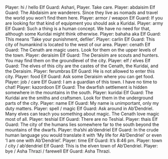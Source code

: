 Player: hi / hello
Elf Guard: Ashari, Player. Take care.
Player: abdaisim
Elf Guard: The Abdaisim are wanderers. Since they live as nomads and travel the world you won’t find them here.
Player: armor / weapon
Elf Guard: If you are looking for that kind of equipment you should ask a Kuridai.
Player: army
Elf Guard: Such a thing is a human concept. We have no need for that, although some Kuridai might think otherwise.
Player: bahaha aka
Elf Guard: This means ‘Take your punishment, defiler’.
Player: carlin
Elf Guard: This city of humankind is located to the west of our area.
Player: cenath
Elf Guard: The Cenath are magic users. Look for them on the upper levels of the town.
Player: deraisim
Elf Guard: The Deraisim are scouts and hunters. You may find them on the groundlevel of the city.
Player: elf / elves
Elf Guard: The elves of this city are the castes of the Cenath, the Kuridai, and the Deraisim.
Player: ferumbras
Elf Guard: He is not allowed to enter this city.
Player: food
Elf Guard: Ask some Deraisim where you can get food.
Player: job / care
Elf Guard: I am a guardian of this town. I have no time to chat!
Player: kazordoon
Elf Guard: The dwarfish settlement is hidden somewhere in the mountains in the south.
Player: kuridai
Elf Guard: The Kuridai are the smiths and craftsmen. Look for them in the underground parts of the city.
Player: name
Elf Guard: My name is unimportant, only my duty matters.
Player: spell / magic
Elf Guard: Ask around in Ab’Dendriel. Many elves can teach you something about magic. The Cenath love magic most of all.
Player: teshial
Elf Guard: There are no Teshial.
Player: thais
Elf Guard: The city of the humans lies somewhere far to the south beyond the mountains of the dwarfs.
Player: tha’shi ab’dendriel
Elf Guard: In the crude human language you would translate it with ‘My life for Ab’Dendriel’ or even ‘I am one with Ab’Dendriel’.
Player: time
Elf Guard: It’s 8:46 pm.
Player: town / city / ab’dendriel
Elf Guard: This is the elven town of Ab’Dendriel.
Player: bye / Asha Thrazi / farewell
Elf Guard: Asha Thrazi.
